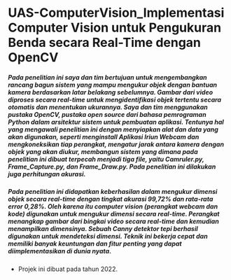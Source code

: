 # UAS-ComputerVision_Implementasi Computer Vision untuk Pengukuran Benda secara Real-Time dengan OpenCV

<h5>Pada penelitian ini saya dan tim bertujuan untuk mengembangkan rancang bagun sistem yang mampu mengukur objek dengan bantuan kamera berdasarkan latar belakang sebelumnya. Gambar dari video diproses secara real-time untuk mengidentifikasi objek tertentu secara otomatis dan menentukan ukurannya. Saya dan tim menggunakan pustaka OpenCV, pustaka open source dari bahasa pemrograman Python dalam arsitektur sistem untuk pembuatan aplikasi. Tentunya hal yang mengawali penelitian ini dengan menyiapkan alat dan data yang akan digunakan, seperti menginstall Aplikasi Iriun Webcam dan mengkoneksikan tiap perangkat, mengatur jarak antara kamera dengan objek yang akan diukur, membangun sistem yang dimana pada penelitian ini dibuat terpecah menjadi tiga file, yaitu Camruler.py, Frame_Capture.py, dan Frame_Draw.py. Pada penelitian ini dilakukan juga perhitungan akurasi.
</h5>

<h5>Pada penelitian ini didapatkan keberhasilan dalam mengukur dimensi objek secara real-time dengan tingkat akurasi 99,72% dan rata-rata error 0,28%. Oleh karena itu computer vision (perangkat webcam dan kode) digunakan untuk mengukur dimensi secara real-time. Perangkat menangkap gambar dari bingkai video secara real-time dan kemudian menampilkan dimensinya. Sebuah Canny detektor tepi berhasil digunakan untuk mendeteksi dimensi. Teknik ini bekerja cepat dan memiliki banyak keuntungan dan fitur penting yang dapat diimplementasikan di dunia nyata.</h5> 

- Projek ini dibuat pada tahun 2022.
